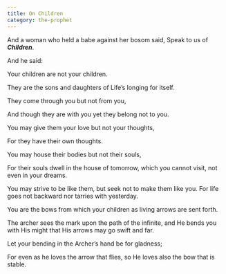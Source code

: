 ```yaml
---
title: On Children
category: the-prophet
---
```

And a woman who held a babe against her bosom said, Speak to us of **_Children_**.

And he said:

Your children are not your children.

They are the sons and daughters of Life’s longing for itself.

They come through you but not from you,

And though they are with you yet they belong not to you.

You may give them your love but not your thoughts,

For they have their own thoughts.

You may house their bodies but not their souls,

For their souls dwell in the house of tomorrow, which you cannot visit, not even in your dreams.

You may strive to be like them, but seek not to make them like you. For life goes not backward nor tarries with yesterday.

You are the bows from which your children as living arrows are sent forth.

The archer sees the mark upon the path of the infinite, and He bends you with His might that His arrows may go swift and far.

Let your bending in the Archer’s hand be for gladness;

For even as he loves the arrow that flies, so He loves also the bow that is stable.
